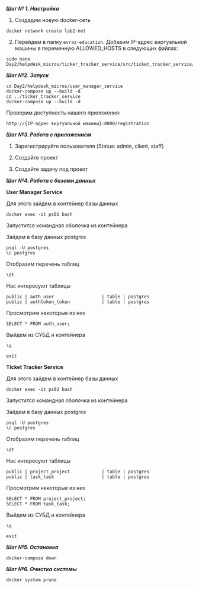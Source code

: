 ***Шаг № 1. Настройка***

1) Создадим новую docker-сеть 
```shell
docker network create lab2-net
```
2) Перейдем в папку `evraz-education`. Добавим IP-адрес виртуальной машины в переменную ALLOWED_HOSTS в следующих файлах:
```shell
sudo nano Day2/helpdesk_micros/ticker_tracker_service/src/ticket_tracker_service/settings.py
```

***Шаг №2. Запуск***

```shell
cd Day2/helpdesk_micros/user_manager_service
docker-compose up --build -d
cd ../ticker_tracker_service
docker-compose up --build -d
```

Проверим доступность нашего приложения:
```shell
http://{IP-адрес виртуальной машины}:8000/registration
```

***Шаг №3. Работа с приложением***

1) Зарегистрируйте пользователя (Status: admin, client, staff)

2) Создайте проект

3) Создайте задачу под проект



***Шаг №4. Работа с базами данных***

**User Manager Service**

Для этого зайдем в контейнер базы данных 
```shell
docker exec -it ps01 bash
```

Запустится командная оболочка из контейнера

Зайдем в базу данных postgres

    psql -U postgres
    \c postgres

Отобразим перечень таблиц

    \dt

Нас интересуют таблицы

    public | auth_user                  | table | postgres
    public | authtoken_token            | table | postgres

Просмотрим некоторые из них

    SELECT * FROM auth_user;

Выйдем из СУБД и контейнера

    \q

    exit

**Ticket Tracker Service**

Для этого зайдем в контейнер базы данных 
```shell
docker exec -it ps02 bash
```

Запустится командная оболочка из контейнера

Зайдем в базу данных postgres

    psql -U postgres
    \c postgres

Отобразим перечень таблиц

    \dt

Нас интересуют таблицы

    public | project_project            | table | postgres
    public | task_task                  | table | postgres

Просмотрим некоторые из них

    SELECT * FROM project_project;
    SELECT * FROM task_task;

Выйдем из СУБД и контейнера

    \q

    exit
    
***Шаг №5. Остановка***
```shell
docker-compose down
```

***Шаг №6. Очистка системы***
```shell
docker system prune
```
